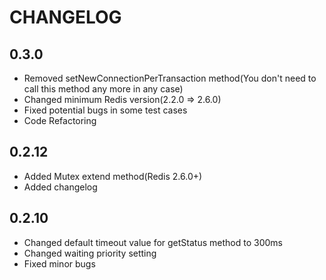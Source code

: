 # CHANGELOG

## 0.3.0

* Removed setNewConnectionPerTransaction method(You don't need to call this method any more in any case)
* Changed minimum Redis version(2.2.0 => 2.6.0)
* Fixed potential bugs in some test cases
* Code Refactoring

## 0.2.12

* Added Mutex extend method(Redis 2.6.0+)
* Added changelog


## 0.2.10

* Changed default timeout value for getStatus method to 300ms
* Changed waiting priority setting
* Fixed minor bugs
